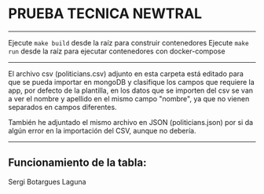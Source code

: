 # PRUEBA TECNICA NEWTRAL
---

Ejecute `make build` desde la raíz para construir contenedores
Ejecute `make run` desde la raíz para ejecutar contenedores con docker-compose

---

El archivo csv (politicians.csv) adjunto en esta carpeta está editado para que se pueda importar en mongoDB y clasifique los campos que requiere la app, por defecto de la plantilla, en los datos que se importen del csv se van a ver el nombre y apellido en el mismo campo "nombre", ya que no vienen separados en campos diferentes.

También he adjuntado el mismo archivo en JSON (politicians.json) por si da algún error en la importación del CSV, aunque no debería.

---

Funcionamiento de la tabla:
 - 

Sergi Botargues Laguna
